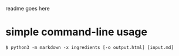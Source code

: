 readme goes here

# simple command-line usage

    $ python3 -m markdown -x ingredients [-o output.html] [input.md]

